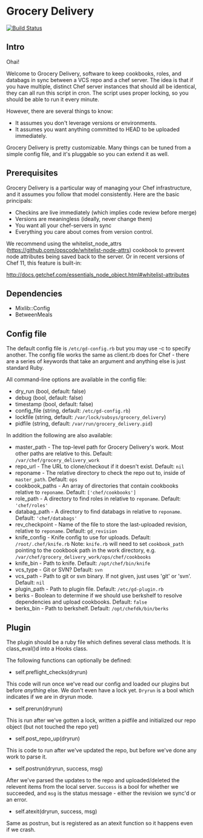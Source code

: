 # Grocery Delivery

[![Build Status](https://travis-ci.org/facebook/grocery-delivery.svg)](http://travis-ci.org/facebook/grocery-delivery)

## Intro
Ohai!

Welcome to Grocery Delivery, software to keep cookbooks, roles, and databags in
sync between a VCS repo and a chef server. The idea is that if you have
multiple, distinct Chef server instances that should all be identical, they can
all run this script in cron. The script uses proper locking, so you should be
able to run it every minute.

However, there are several things to know:
* It assumes you don't leverage versions or environments.
* It assumes you want anything committed to HEAD to be uploaded immediately.

Grocery Delivery is pretty customizable. Many things can be tuned from a simple
config file, and it's pluggable so you can extend it as well.

## Prerequisites

Grocery Delivery is a particular way of managing your Chef infrastructure,
and it assumes you follow that model consistently. Here are the basic
principals:

* Checkins are live immediately (which implies code review before merge)
* Versions are meaningless (ideally, never change them)
* You want all your chef-servers in sync
* Everything you care about comes from version control.

We recommend using the whitelist_node_attrs
(https://github.com/opscode/whitelist-node-attrs) cookbook to prevent node
attributes being saved back to the server. Or in recent versions of Chef 11,
this feature is built-in:

http://docs.getchef.com/essentials_node_object.html#whitelist-attributes

## Dependencies

* Mixlib::Config
* BetweenMeals

## Config file

The default config file is `/etc/gd-config.rb` but you may use -c to specify
another. The config file works the same as client.rb does for Chef - there
are a series of keywords that take an argument and anything else is just
standard Ruby.

All command-line options are available in the config file:
* dry_run (bool, default: false)
* debug (bool, default: false)
* timestamp (bool, default: false)
* config_file (string, default: `/etc/gd-config.rb`)
* lockfile (string, default: `/var/lock/subsys/grocery_delivery`)
* pidfile (string, default: `/var/run/grocery_delivery.pid`)

In addition the following are also available:
* master_path - The top-level path for Grocery Delivery's work. Most other
  paths are relative to this. Default: `/var/chef/grocery_delivery_work`
* repo_url - The URL to clone/checkout if it doesn't exist. Default: `nil`
* reponame - The relative directory to check the repo out to, inside of
  `master_path`. Default: `ops`
* cookbook_paths - An array of directories that contain cookbooks relative to
  `reponame`. Default: `['chef/cookbooks']`
* role_path - A directory to find roles in relative to `reponame`. Default:
  `'chef/roles'`
* databag_path - A directory to find databags in relative to `reponame`.
  Default: `'chef/databags'`
* rev_checkpoint - Name of the file to store the last-uploaded revision,
  relative to `reponame`. Default: `gd_revision`
* knife_config - Knife config to use for uploads. Default:
  `/root/.chef/knife.rb`
  Note: `knife.rb` will need to set `cookbook_path` pointing to the cookbook
  path in the work directory,
  e.g. `/var/chef/grocery_delivery_work/ops/chef/cookbooks`
* knife_bin - Path to knife. Default: `/opt/chef/bin/knife`
* vcs_type - Git or SVN? Default: `svn`
* vcs_path - Path to git or svn binary. If not given, just uses 'git' or 'svn'.
  Default: `nil`
* plugin_path - Path to plugin file. Default: `/etc/gd-plugin.rb`
* berks - Boolean to determine if we should use berkshelf to resolve
  dependencies and upload cookbooks. Default: `false`
* berks_bin - Path to berkshelf. Default: `/opt/chefdk/bin/berks`

## Plugin

The plugin should be a ruby file which defines several class methods. It is
class_eval()d into a Hooks class.

The following functions can optionally be defined:

* self.preflight_checks(dryrun)

This code will run once we've read our config and loaded our plugins but before
*anything* else. We don't even have a lock yet. `Dryrun` is a bool which
indicates if we are in dryrun mode.

* self.prerun(dryrun)

This is run after we've gotten a lock, written a pidfile and initialized our
repo object (but not touched the repo yet)

* self.post_repo_up(dryrun)

This is code to run after we've updated the repo, but before we've done any work
to parse it.

* self.postrun(dryrun, success, msg)

After we've parsed the updates to the repo and uploaded/deleted the relevent
items from the local server. `Success` is a bool for whether we succeeded, and
`msg` is the status message - either the revision we sync'd or an error.

* self.atexit(dryrun, success, msg)

Same as postrun, but is registered as an atexit function so it happens even
if we crash.

